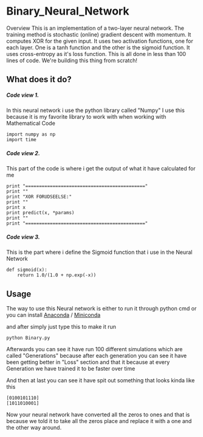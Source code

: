 # Binary_Neural_Network

Overview This is an implementation of a two-layer neural network. The training method is stochastic (online) gradient descent with momentum. It computes XOR for the given input. It uses two activation functions, one for each layer. One is a tanh function and the other is the sigmoid function. It uses cross-entropy as it's loss function. This is all done in less than 100 lines of code. We're building this thing from scratch!

## What does it do?

##### Code view 1.

In this neural network i use the python library called "Numpy" I use this because it is my favorite library to work with when working with Mathematical Code

```
import numpy as np
import time
```

##### Code view 2.

This part of the code is where i get the output of what it have calculated for me

```
print "============================================"
print ""
print "XOR FORUDSEELSE:"
print ""
print x
print predict(x, *params)
print ""
print "============================================"
```

##### Code view 3.

This is the part where i define the Sigmoid function that i use in the Neural Network

```
def sigmoid(x):
    return 1.0/(1.0 + np.exp(-x))
```

## Usage

The way to use this Neural network is either to run it through python cmd or you can install [Anaconda](https://anaconda.org/anaconda/python) / [Miniconda](https://conda.io/miniconda.html)

and after simply just type this to make it run
```
python Binary.py
```
 Afterwards you can see it have run 100 different simulations which are called "Generations" because after each generation you can see it have been getting better in "Loss" section and that it because at every Generation we have trained it to be faster over time

 And then at last you can see it have spit out something that looks kinda like this
```
[0100101110]
[1011010001]
```
Now your neural network have converted all the zeros to ones and that is because we told it to take all the zeros place and replace it with a one and the other way around.


